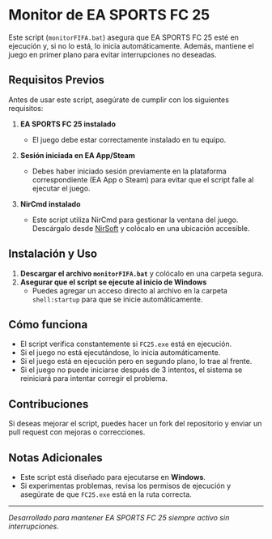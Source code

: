# Monitor de EA SPORTS FC 25

Este script (`monitorFIFA.bat`) asegura que EA SPORTS FC 25 esté en ejecución y, si no lo está, lo inicia automáticamente. Además, mantiene el juego en primer plano para evitar interrupciones no deseadas.

## Requisitos Previos

Antes de usar este script, asegúrate de cumplir con los siguientes requisitos:

1. **EA SPORTS FC 25 instalado**
   - El juego debe estar correctamente instalado en tu equipo.
   
2. **Sesión iniciada en EA App/Steam**
   - Debes haber iniciado sesión previamente en la plataforma correspondiente (EA App o Steam) para evitar que el script falle al ejecutar el juego.

3. **NirCmd instalado**
   - Este script utiliza NirCmd para gestionar la ventana del juego. Descárgalo desde [NirSoft](https://www.nirsoft.net/utils/nircmd.html) y colócalo en una ubicación accesible.

## Instalación y Uso

1. **Descargar el archivo `monitorFIFA.bat`** y colócalo en una carpeta segura.
2. **Asegurar que el script se ejecute al inicio de Windows**
   - Puedes agregar un acceso directo al archivo en la carpeta `shell:startup` para que se inicie automáticamente.

## Cómo funciona

- El script verifica constantemente si `FC25.exe` está en ejecución.
- Si el juego no está ejecutándose, lo inicia automáticamente.
- Si el juego está en ejecución pero en segundo plano, lo trae al frente.
- Si el juego no puede iniciarse después de 3 intentos, el sistema se reiniciará para intentar corregir el problema.

## Contribuciones

Si deseas mejorar el script, puedes hacer un fork del repositorio y enviar un pull request con mejoras o correcciones.

## Notas Adicionales

- Este script está diseñado para ejecutarse en **Windows**.
- Si experimentas problemas, revisa los permisos de ejecución y asegúrate de que `FC25.exe` está en la ruta correcta.

---

*Desarrollado para mantener EA SPORTS FC 25 siempre activo sin interrupciones.*
